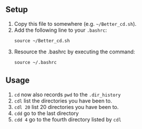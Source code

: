 ## Setup
1. Copy this file to somewhere (e.g. `~/Better_cd.sh`).
1. Add the following line to your `.bashrc`:
   ```shell
   source ~/Better_cd.sh
   ```
1. Resource the .bashrc by executing the command:
   ```shell
   source ~/.bashrc
   ```

## Usage
1. `cd` now also records `pwd` to the `.dir_history`
1. `cdl` list the directories you have been to.
1. `cdl 20` list 20 directories you have been to.
1. `cdd` go to the last directory
1. `cdd 4` go to the fourth directory listed by `cdl`
